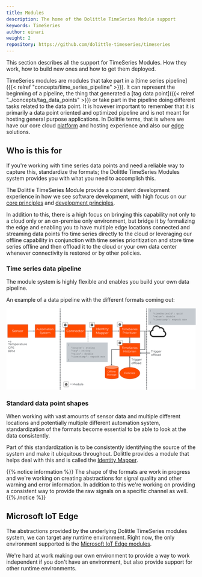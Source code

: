 ```yaml
---
title: Modules
description: The home of the Dolittle TimeSeries Module support
keywords: TimeSeries
author: einari
weight: 2
repository: https://github.com/dolittle-timeseries/timeseries
---
```


This section describes all the support for TimeSeries Modules. How they work,
how to build new ones and how to get them deployed.

TimeSeries modules are modules that take part in a [time series pipeline]({{< relref "concepts/time_series_pipeline" >}}).
It can represent the beginning of a pipeline, the thing that generated a [tag data point]({{< relref "../concepts/tag_data_points" >}})
or take part in the pipeline doing different tasks related to the data point.
It is however important to remember that it is primarily a data point oriented and optimized pipeline
and is not meant for hosting general purpose applications. In Dolittle terms, that is where
we have our core cloud [platform](/platform) and hosting experience and also our [edge](/edge) solutions.

## Who is this for

If you're working with time series data points and need a reliable way to capture this,
standardize the formats; the Dolittle TimeSeries Modules system provides you with what you
need to accomplish this.

The Dolittle TimeSeries Module provide a consistent development experience in how we see software development, with
high focus on our [core principles](/contributing/guidelines/core_principles/) and [development principles](/contributing/guidelines/development_principles/).

In addition to this, there is a high focus on bringing this capability not only to a cloud only
or an on-premise only environment, but bridge it by formalizing the edge and enabling you to
have multiple edge locations connected and streaming data points fro time series directly to
the cloud or leveraging our offline capability in conjunction with time series prioritization
and store time series offline and then offload it to the cloud or your own data center
whenever connectivity is restored or by other policies.

### Time series data pipeline

The module system is highly flexible and enables you build your own data pipeline.

An example of a data pipeline with the different formats coming out:

![overview](./overview.png)

### Standard data point shapes

When working with vast amounts of sensor data and multiple different locations and
potentially multiple different automation system, standardization of the formats become
essential to be able to look at the data consistently.

Part of this standardization is to be consistently identifying the source of the system
and make it ubiquitous throughout. Dolittle provides a module that helps deal with
this and is called the [Identity Mapper](/timeseries/identitymapper/).

{{% notice information %}}
The shape of the formats are work in progress and we're working on creating abstractions
for signal quality and other warning and error information. In addition to this we're
working on providing a consistent way to provide the raw signals on a specific channel
as well.
{{% /notice %}}

## Microsoft IoT Edge

The abstractions provided by the underlying Dolittle TimeSeries modules system, we can
target any runtime environment. Right now, the only environment supported is the
[Microsoft IoT Edge modules](https://docs.microsoft.com/en-us/azure/iot-edge/iot-edge-modules).

We're hard at work making our own environment to provide a way to work independent if
you don't have an environment, but also provide support for other runtime environments.
